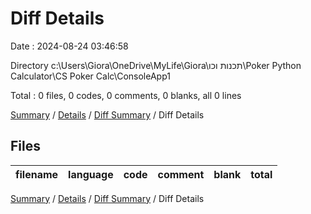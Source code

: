 # Diff Details

Date : 2024-08-24 03:46:58

Directory c:\\Users\\Giora\\OneDrive\\MyLife\\Giora\\תכנות וכו\\Poker Python Calculator\\CS Poker Calc\\ConsoleApp1

Total : 0 files,  0 codes, 0 comments, 0 blanks, all 0 lines

[Summary](results.md) / [Details](details.md) / [Diff Summary](diff.md) / Diff Details

## Files
| filename | language | code | comment | blank | total |
| :--- | :--- | ---: | ---: | ---: | ---: |

[Summary](results.md) / [Details](details.md) / [Diff Summary](diff.md) / Diff Details